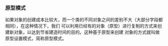 ### 原型模式
如果对象的创建成本比较大，而一个类的不同对象之间的差别不大（大部分字段都相同），在这种情况下，我们
可以利用已经有的对象（原型）进行复制的方式来创建新对象，以达到节省建造时间的目的。这种基于原型来创建
对象的方式就叫做原型设置模式，简称原型模式。

